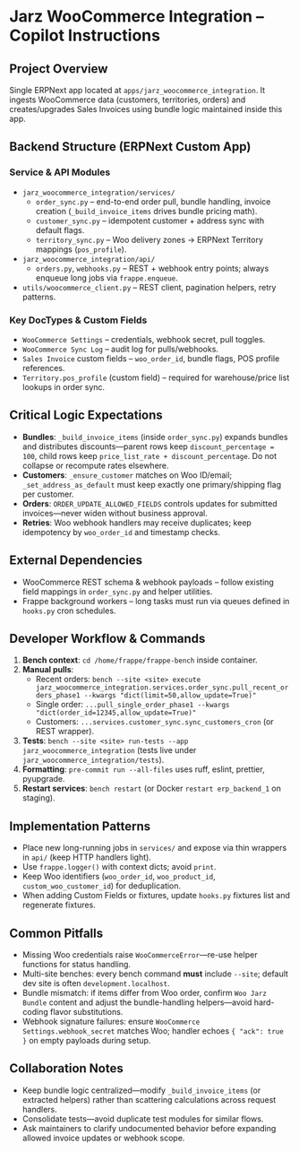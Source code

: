 # Jarz WooCommerce Integration – Copilot Instructions

## Project Overview
Single ERPNext app located at `apps/jarz_woocommerce_integration`. It ingests WooCommerce data (customers, territories, orders) and creates/upgrades Sales Invoices using bundle logic maintained inside this app.

## Backend Structure (ERPNext Custom App)

### Service & API Modules
- `jarz_woocommerce_integration/services/`
  - `order_sync.py` – end-to-end order pull, bundle handling, invoice creation (`_build_invoice_items` drives bundle pricing math).
  - `customer_sync.py` – idempotent customer + address sync with default flags.
  - `territory_sync.py` – Woo delivery zones → ERPNext Territory mappings (`pos_profile`).
- `jarz_woocommerce_integration/api/`
  - `orders.py`, `webhooks.py` – REST + webhook entry points; always enqueue long jobs via `frappe.enqueue`.
- `utils/woocommerce_client.py` – REST client, pagination helpers, retry patterns.

### Key DocTypes & Custom Fields
- `WooCommerce Settings` – credentials, webhook secret, pull toggles.
- `WooCommerce Sync Log` – audit log for pulls/webhooks.
- `Sales Invoice` custom fields – `woo_order_id`, bundle flags, POS profile references.
- `Territory.pos_profile` (custom field) – required for warehouse/price list lookups in order sync.

## Critical Logic Expectations
- **Bundles**: `_build_invoice_items` (inside `order_sync.py`) expands bundles and distributes discounts—parent rows keep `discount_percentage = 100`, child rows keep `price_list_rate + discount_percentage`. Do not collapse or recompute rates elsewhere.
- **Customers**: `_ensure_customer` matches on Woo ID/email; `_set_address_as_default` must keep exactly one primary/shipping flag per customer.
- **Orders**: `ORDER_UPDATE_ALLOWED_FIELDS` controls updates for submitted invoices—never widen without business approval.
- **Retries**: Woo webhook handlers may receive duplicates; keep idempotency by `woo_order_id` and timestamp checks.

## External Dependencies
- WooCommerce REST schema & webhook payloads – follow existing field mappings in `order_sync.py` and helper utilities.
- Frappe background workers – long tasks must run via queues defined in `hooks.py` cron schedules.

## Developer Workflow & Commands
1. **Bench context**: `cd /home/frappe/frappe-bench` inside container.
2. **Manual pulls**:
   - Recent orders: `bench --site <site> execute jarz_woocommerce_integration.services.order_sync.pull_recent_orders_phase1 --kwargs "dict(limit=50,allow_update=True)"`
   - Single order: `...pull_single_order_phase1 --kwargs "dict(order_id=12345,allow_update=True)"`
   - Customers: `...services.customer_sync.sync_customers_cron` (or REST wrapper).
3. **Tests**: `bench --site <site> run-tests --app jarz_woocommerce_integration` (tests live under `jarz_woocommerce_integration/tests`).
4. **Formatting**: `pre-commit run --all-files` uses ruff, eslint, prettier, pyupgrade.
5. **Restart services**: `bench restart` (or Docker `restart erp_backend_1` on staging).

## Implementation Patterns
- Place new long-running jobs in `services/` and expose via thin wrappers in `api/` (keep HTTP handlers light).
- Use `frappe.logger()` with context dicts; avoid `print`.
- Keep Woo identifiers (`woo_order_id`, `woo_product_id`, `custom_woo_customer_id`) for deduplication.
- When adding Custom Fields or fixtures, update `hooks.py` fixtures list and regenerate fixtures.

## Common Pitfalls
- Missing Woo credentials raise `WooCommerceError`—re-use helper functions for status handling.
- Multi-site benches: every bench command **must** include `--site`; default dev site is often `development.localhost`.
- Bundle mismatch: if items differ from Woo order, confirm `Woo Jarz Bundle` content and adjust the bundle-handling helpers—avoid hard-coding flavor substitutions.
- Webhook signature failures: ensure `WooCommerce Settings.webhook_secret` matches Woo; handler echoes `{ "ack": true }` on empty payloads during setup.

## Collaboration Notes
- Keep bundle logic centralized—modify `_build_invoice_items` (or extracted helpers) rather than scattering calculations across request handlers.
- Consolidate tests—avoid duplicate test modules for similar flows.
- Ask maintainers to clarify undocumented behavior before expanding allowed invoice updates or webhook scope.

